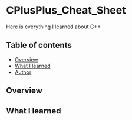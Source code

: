 # CPlusPlus_Cheat_Sheet
Here is everything I learned about C++
## Table of contents

-   [Overview](#overview)
-   [What I learned](#what-i-learned)
-   [Author](#author)

## Overview

## What I learned
